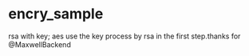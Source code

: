 # encry_sample
rsa with key; aes use the key process by rsa in the first step.thanks for @MaxwellBackend
